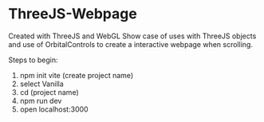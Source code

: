 # ThreeJS-Webpage

Created with ThreeJS and WebGL
Show case of uses with ThreeJS objects and use of OrbitalControls to create a interactive
webpage when scrolling.

Steps to begin:
1. npm init vite (create project name)
2. select Vanilla
3. cd (project name)
4. npm run dev
5. open localhost:3000
